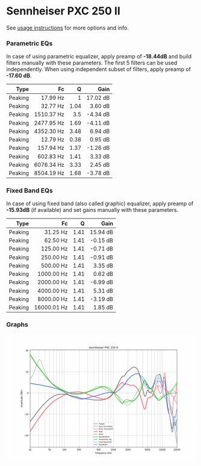 # Sennheiser PXC 250 II
See [usage instructions](https://github.com/jaakkopasanen/AutoEq#usage) for more options and info.

### Parametric EQs
In case of using parametric equalizer, apply preamp of **-18.44dB** and build filters manually
with these parameters. The first 5 filters can be used independently.
When using independent subset of filters, apply preamp of **-17.60 dB**.

| Type    | Fc         |    Q | Gain     |
|--------:|-----------:|-----:|---------:|
| Peaking | 17.99 Hz   | 1    | 17.02 dB |
| Peaking | 32.77 Hz   | 1.04 | 3.60 dB  |
| Peaking | 1510.37 Hz | 3.5  | -4.34 dB |
| Peaking | 2477.95 Hz | 1.69 | -4.11 dB |
| Peaking | 4352.30 Hz | 3.48 | 6.94 dB  |
| Peaking | 12.79 Hz   | 0.38 | 0.95 dB  |
| Peaking | 157.94 Hz  | 1.37 | -1.26 dB |
| Peaking | 602.83 Hz  | 1.41 | 3.33 dB  |
| Peaking | 6076.34 Hz | 3.33 | 2.45 dB  |
| Peaking | 8504.19 Hz | 1.68 | -3.78 dB |

### Fixed Band EQs
In case of using fixed band (also called graphic) equalizer, apply preamp of **-15.93dB**
(if available) and set gains manually with these parameters.

| Type    | Fc          |    Q | Gain     |
|--------:|------------:|-----:|---------:|
| Peaking | 31.25 Hz    | 1.41 | 15.94 dB |
| Peaking | 62.50 Hz    | 1.41 | -0.15 dB |
| Peaking | 125.00 Hz   | 1.41 | -0.71 dB |
| Peaking | 250.00 Hz   | 1.41 | -0.91 dB |
| Peaking | 500.00 Hz   | 1.41 | 3.35 dB  |
| Peaking | 1000.00 Hz  | 1.41 | 0.62 dB  |
| Peaking | 2000.00 Hz  | 1.41 | -6.99 dB |
| Peaking | 4000.00 Hz  | 1.41 | 5.31 dB  |
| Peaking | 8000.00 Hz  | 1.41 | -3.19 dB |
| Peaking | 16000.01 Hz | 1.41 | 1.85 dB  |

### Graphs
![](./Sennheiser%20PXC%20250%20II.png)